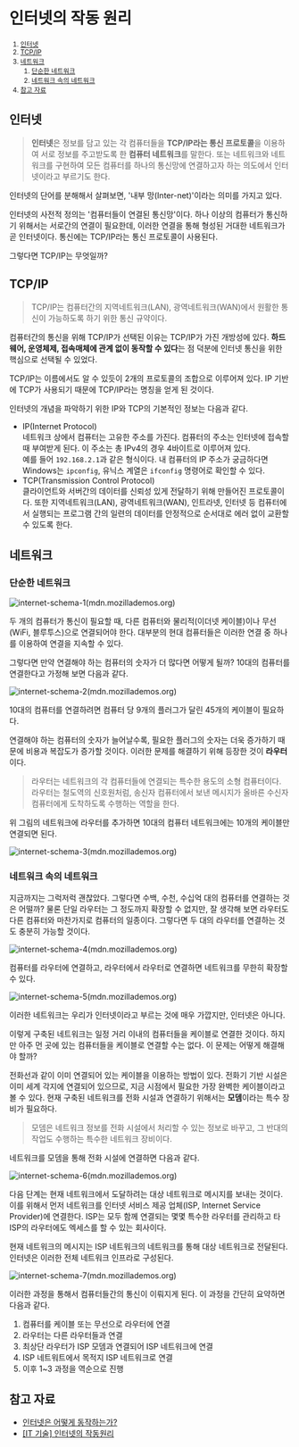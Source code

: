 # 인터넷의 작동 원리

<small>
<div markdown="1">

1. [인터넷](#인터넷)
2. [TCP/IP](#tcpip)
3. [네트워크](#네트워크)
   1. [단순한 네트워크](#단순한-네트워크)
   2. [네트워크 속의 네트워크](#네트워크-속의-네트워크)
4. [참고 자료](#참고-자료)

</small>

## 인터넷

> **인터넷**은 정보를 담고 있는 각 컴퓨터들을 **TCP/IP라는 통신 프로토콜**을 이용하여 서로 정보를 주고받도록 한 **컴퓨터 네트워크**를 말한다. 또는 네트워크와 네트워크를 구현하여 모든 컴퓨터를 하나의 통신망에 연결하고자 하는 의도에서 인터넷이라고 부르기도 한다.

인터넷의 단어를 분해해서 살펴보면, '내부 망(Inter-net)'이라는 의미를 가지고 있다.

인터넷의 사전적 정의는 '컴퓨터들이 연결된 통신망'이다. 하나 이상의 컴퓨터가 통신하기 위해서는 서로간의 연결이 필요한데, 이러한 연결을 통해 형성된 거대한 네트워크가 곧 인터넷이다. 통신에는 TCP/IP라는 통신 프로토콜이 사용된다.

그렇다면 TCP/IP는 무엇일까?

## TCP/IP

> TCP/IP는 컴퓨터간의 지역네트워크(LAN), 광역네트워크(WAN)에서 원활한 통신이 가능하도록 하기 위한 통신 규약이다.

컴퓨터간의 통신을 위해 TCP/IP가 선택된 이유는 TCP/IP가 가진 개방성에 있다. **하드웨어, 운영체제, 접속매체에 관계 없이 동작할 수 있다**는 점 덕분에 인터넷 통신을 위한 핵심으로 선택될 수 있었다.

TCP/IP는 이름에서도 알 수 있듯이 2개의 프로토콜의 조합으로 이루어져 있다. IP 기반에 TCP가 사용되기 때문에 TCP/IP라는 명칭을 얻게 된 것이다.

인터넷의 개념을 파악하기 위한 IP와 TCP의 기본적인 정보는 다음과 같다.

- IP(Internet Protocol)  
  네트워크 상에서 컴퓨터는 고유한 주소를 가진다. 컴퓨터의 주소는 인터넷에 접속할 때 부여받게 된다. 이 주소는 총 IPv4의 경우 4바이트로 이루어져 있다.  
  예를 들어 `192.168.2.1`과 같은 형식이다. 내 컴퓨터의 IP 주소가 궁금하다면 Windows는 `ipconfig`, 유닉스 계열은 `ifconfig` 명령어로 확인할 수 있다.
- TCP(Transmission Control Protocol)  
  클라이언트와 서버간의 데이터를 신뢰성 있게 전달하기 위해 만들어진 프로토콜이다. 또한 지역네트워크(LAN), 광역네트워크(WAN), 인트라넷, 인터넷 등 컴퓨터에서 실행되는 프로그램 간의 일련의 데이터를 안정적으로 순서대로 에러 없이 교환할 수 있도록 한다.

## 네트워크

### 단순한 네트워크

![internet-schema-1(mdn.mozillademos.org)](https://mdn.mozillademos.org/files/8441/internet-schema-1.png)

두 개의 컴퓨터가 통신이 필요할 때, 다른 컴퓨터와 물리적(이더넷 케이블)이나 무선(WiFi, 블루투스)으로 연결되어야 한다. 대부분의 현대 컴퓨터들은 이러한 연결 중 하나를 이용하여 연결을 지속할 수 있다.

그렇다면 만약 연결해야 하는 컴퓨터의 숫자가 더 많다면 어떻게 될까? 10대의 컴퓨터를 연결한다고 가정해 보면 다음과 같다.

![internet-schema-2(mdn.mozillademos.org)](https://mdn.mozillademos.org/files/8443/internet-schema-2.png)

10대의 컴퓨터를 연결하려면 컴퓨터 당 9개의 플러그가 달린 45개의 케이블이 필요하다.

연결해야 하는 컴퓨터의 숫자가 늘어날수록, 필요한 플러그의 숫자는 더욱 증가하기 때문에 비용과 복잡도가 증가할 것이다. 이러한 문제를 해결하기 위해 등장한 것이 **라우터**이다.

> 라우터는 네트워크의 각 컴퓨터들에 연결되는 특수한 용도의 소형 컴퓨터이다. 라우터는 철도역의 신호원처럼, 송신자 컴퓨터에서 보낸 메시지가 올바른 수신자 컴퓨터에게 도착하도록 수행하는 역할을 한다.

위 그림의 네트워크에 라우터를 추가하면 10대의 컴퓨터 네트워크에는 10개의 케이블만 연결되면 된다.

![internet-schema-3(mdn.mozillademos.org)](https://mdn.mozillademos.org/files/8445/internet-schema-3.png)

### 네트워크 속의 네트워크

지금까지는 그럭저럭 괜찮았다. 그렇다면 수백, 수천, 수십억 대의 컴퓨터를 연결하는 것은 어떨까? 물론 단일 라우터는 그 정도까지 확장할 수 없지만, 잘 생각해 보면 라우터도 다른 컴퓨터와 마찬가지로 컴퓨터의 일종이다. 그렇다면 두 대의 라우터를 연결하는 것도 충분히 가능할 것이다.

![internet-schema-4(mdn.mozillademos.org)](https://mdn.mozillademos.org/files/8447/internet-schema-4.png)

컴퓨터를 라우터에 연결하고, 라우터에서 라우터로 연결하면 네트워크를 무한히 확장할 수 있다.

![internet-schema-5(mdn.mozillademos.org)](https://mdn.mozillademos.org/files/8449/internet-schema-5.png)

이러한 네트워크는 우리가 인터넷이라고 부르는 것에 매우 가깝지만, 인터넷은 아니다.

이렇게 구축된 네트워크는 일정 거리 이내의 컴퓨터들을 케이블로 연결한 것이다. 하지만 아주 먼 곳에 있는 컴퓨터들을 케이블로 연결할 수는 없다. 이 문제는 어떻게 해결해야 할까?

전화선과 같이 이미 연결되어 있는 케이블을 이용하는 방법이 있다. 전화기 기반 시설은 이미 세계 각지에 연결되어 있으므로, 지금 시점에서 필요한 가장 완벽한 케이블이라고 볼 수 있다. 현재 구축된 네트워크를 전화 시설과 연결하기 위해서는 **모뎀**이라는 특수 장비가 필요하다.

> 모뎀은 네트워크 정보를 전화 시설에서 처리할 수 있는 정보로 바꾸고, 그 반대의 작업도 수행하는 특수한 네트워크 장비이다.

네트워크를 모뎀을 통해 전화 시설에 연결하면 다음과 같다.

![internet-schema-6(mdn.mozillademos.org)](https://mdn.mozillademos.org/files/8451/internet-schema-6.png)

다음 단계는 현재 네트워크에서 도달하려는 대상 네트워크로 메시지를 보내는 것이다. 이를 위해서 먼저 네트워크를 인터넷 서비스 제공 업체(ISP, Internet Service Provider)에 연결한다. ISP는 모두 함께 연결되는 몇몇 특수한 라우터를 관리하고 타 ISP의 라우터에도 엑세스를 할 수 있는 회사이다.

현재 네트워크의 메시지는 ISP 네트워크의 네트워크를 통해 대상 네트워크로 전달된다. 인터넷은 이러한 전체 네트워크 인프라로 구성된다.

![internet-schema-7(mdn.mozillademos.org)](https://mdn.mozillademos.org/files/8453/internet-schema-7.png)

이러한 과정을 통해서 컴퓨터들간의 통신이 이뤄지게 된다. 이 과정을 간단히 요약하면 다음과 같다.

1. 컴퓨터를 케이블 또는 무선으로 라우터에 연결
2. 라우터는 다른 라우터들과 연결
3. 최상단 라우터가 ISP 모뎀과 연결되어 ISP 네트워크에 연결
4. ISP 네트워트에서 목적지 ISP 네트워크로 연결
5. 이후 1~3 과정을 역순으로 진행

## 참고 자료

- [인터넷은 어떻게 동작하는가?](https://developer.mozilla.org/ko/docs/Learn/Common_questions/How_does_the_Internet_work)
- [[IT 기술] 인터넷의 작동원리](https://development-crow.tistory.com/3)
